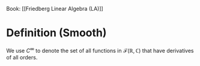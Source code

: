 Book: [[Friedberg Linear Algebra (LA)]]
# Definition (Smooth)
We use $C^{\infty}$ to denote the set of all functions in $\mathcal{F}(\mathbb{R},\mathbb{C})$ that have derivatives of all orders.